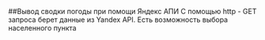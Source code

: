 ##Вывод сводки погоды при помощи Яндекс АПИ
С помощью http - GET запроса берет данные из Yandex API.
Есть возможность выбора населенного пункта

